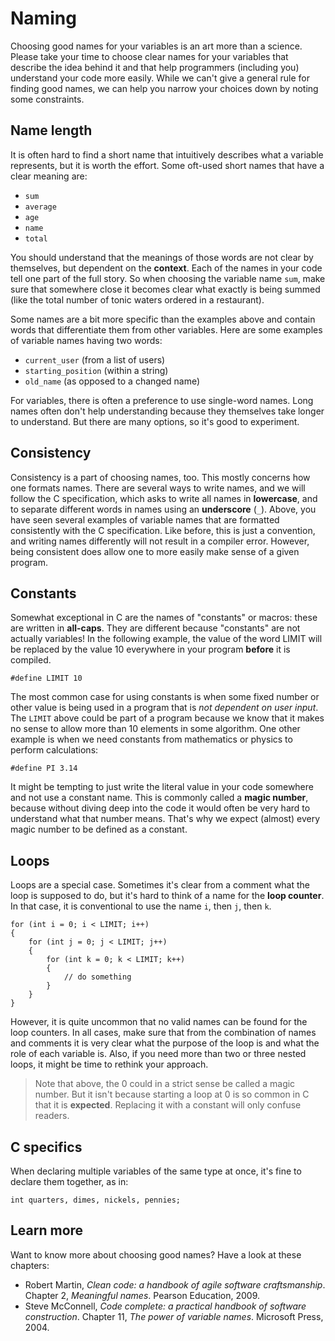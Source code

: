 # Naming

Choosing good names for your variables is an art more than a science.
Please take your time to choose clear names for your variables that describe the idea behind it and that help programmers (including you) understand your code more easily.
While we can't give a general rule for finding good names, we can help you narrow your choices down by noting some constraints.


## Name length

It is often hard to find a short name that intuitively describes what a variable represents, but it is worth the effort.
Some oft-used short names that have a clear meaning are:

- `sum`
- `average`
- `age`
- `name`
- `total`

You should understand that the meanings of those words are not clear by themselves, but dependent on the **context**.
Each of the names in your code tell one part of the full story.
So when choosing the variable name `sum`, make sure that somewhere close it becomes clear what exactly is being summed (like the total number of tonic waters ordered in a restaurant).

Some names are a bit more specific than the examples above and contain words that differentiate them from other variables.
Here are some examples of variable names having two words:

- `current_user` (from a list of users)
- `starting_position` (within a string)
- `old_name` (as opposed to a changed name)

For variables, there is often a preference to use single-word names. Long names often don't help understanding because they themselves take longer to understand. But there are many options, so it's good to experiment.


## Consistency

Consistency is a part of choosing names, too.
This mostly concerns how one formats names.
There are several ways to write names, and we will follow the C specification, which asks to write all names in **lowercase**, and to separate different words in names using an **underscore** (`_`).
Above, you have seen several examples of variable names that are formatted consistently with the C specification. Like before, this is just a convention, and writing names differently will not result in a compiler error. However, being consistent does allow one to more easily make sense of a given program.


## Constants

Somewhat exceptional in C are the names of "constants" or macros: these are written in **all-caps**.
They are different because "constants" are not actually variables!
In the following example, the value of the word LIMIT will be replaced by the value 10 everywhere in your program **before** it is compiled.

    #define LIMIT 10

The most common case for using constants is when some fixed number or other value is being used in a program that is *not dependent on user input*. The `LIMIT` above could be part of a program because we know that it makes no sense to allow more than 10 elements in some algorithm. One other example is when we need constants from mathematics or physics to perform calculations:

    #define PI 3.14

It might be tempting to just write the literal value in your code somewhere and not use a constant name. This is commonly called a **magic number**, because without diving deep into the code it would often be very hard to understand what that number means. That's why we expect (almost) every magic number to be defined as a constant.


## Loops

Loops are a special case. Sometimes it's clear from a comment what the loop is supposed to do, but it's hard to think of a name for the **loop counter**. In that case, it is conventional to use the name `i`, then `j`, then `k`.

    for (int i = 0; i < LIMIT; i++)
    {
        for (int j = 0; j < LIMIT; j++)
        {
            for (int k = 0; k < LIMIT; k++)
            {
                // do something
            }
        }
    }

However, it is quite uncommon that no valid names can be found for the loop counters.
In all cases, make sure that from the combination of names and comments it is very clear what the purpose of the loop is and what the role of each variable is.
Also, if you need more than two or three nested loops, it might be time to rethink your approach.

> Note that above, the 0 could in a strict sense be called a magic number. But it isn't because starting a loop at 0 is so common in C that it is **expected**. Replacing it with a constant will only confuse readers.


## C specifics

When declaring multiple variables of the same type at once, it's fine to declare them together, as in:

	int quarters, dimes, nickels, pennies;


## Learn more

Want to know more about choosing good names? Have a look at these chapters:

- Robert Martin, *Clean code: a handbook of agile software craftsmanship*. Chapter 2, *Meaningful names*. Pearson Education, 2009.
- Steve McConnell, *Code complete: a practical handbook of software construction*. Chapter 11, *The power of variable names*. Microsoft Press, 2004.
